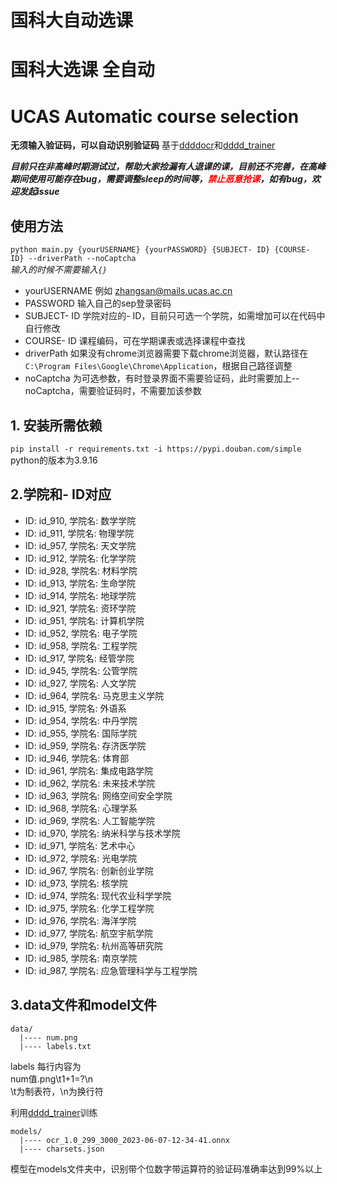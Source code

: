 # 国科大自动选课  
# 国科大选课 全自动
# UCAS Automatic course selection 

**无须输入验证码，可以自动识别验证码** 基于[ddddocr](https://github.com/sml2h3/ddddocr)和[dddd_trainer](https://github.com/sml2h3/dddd_trainer)  

***目前只在非高峰时期测试过，帮助大家捡漏有人退课的课，目前还不完善，在高峰期间使用可能存在bug，需要调整sleep的时间等，<span style="color:red; font-weight:bold;">禁止恶意抢课</span>，如有bug，欢迎发起issue***


## 使用方法 
`python main.py {yourUSERNAME} {yourPASSWORD} {SUBJECT- ID} {COURSE- ID} --driverPath --noCaptcha`  
*输入的时候不需要输入`{}`*   

- yourUSERNAME 例如 zhangsan@mails.ucas.ac.cn
- PASSWORD 输入自己的sep登录密码
- SUBJECT- ID 学院对应的- ID，目前只可选一个学院，如需增加可以在代码中自行修改
- COURSE- ID 课程编码，可在学期课表或选择课程中查找
- driverPath 如果没有chrome浏览器需要下载chrome浏览器，默认路径在`C:\Program Files\Google\Chrome\Application`，根据自己路径调整 
- noCaptcha 为可选参数，有时登录界面不需要验证码，此时需要加上--noCaptcha，需要验证码时，不需要加该参数

## 1. 安装所需依赖 
`pip install -r requirements.txt -i https://pypi.douban.com/simple` 
python的版本为3.9.16

## 2.学院和- ID对应 
- ID: id_910, 学院名:  数学学院
- ID: id_911, 学院名:  物理学院
- ID: id_957, 学院名:  天文学院
- ID: id_912, 学院名:  化学学院
- ID: id_928, 学院名:  材料学院
- ID: id_913, 学院名:  生命学院
- ID: id_914, 学院名:  地球学院
- ID: id_921, 学院名:  资环学院
- ID: id_951, 学院名:  计算机学院
- ID: id_952, 学院名:  电子学院
- ID: id_958, 学院名:  工程学院
- ID: id_917, 学院名:  经管学院
- ID: id_945, 学院名:  公管学院
- ID: id_927, 学院名:  人文学院
- ID: id_964, 学院名:  马克思主义学院
- ID: id_915, 学院名:  外语系
- ID: id_954, 学院名:  中丹学院
- ID: id_955, 学院名:  国际学院
- ID: id_959, 学院名:  存济医学院
- ID: id_946, 学院名:  体育部
- ID: id_961, 学院名:  集成电路学院
- ID: id_962, 学院名:  未来技术学院
- ID: id_963, 学院名:  网络空间安全学院
- ID: id_968, 学院名:  心理学系
- ID: id_969, 学院名:  人工智能学院
- ID: id_970, 学院名:  纳米科学与技术学院
- ID: id_971, 学院名:  艺术中心
- ID: id_972, 学院名:  光电学院
- ID: id_967, 学院名:  创新创业学院
- ID: id_973, 学院名:  核学院
- ID: id_974, 学院名:  现代农业科学学院
- ID: id_975, 学院名:  化学工程学院
- ID: id_976, 学院名:  海洋学院
- ID: id_977, 学院名:  航空宇航学院
- ID: id_979, 学院名:  杭州高等研究院
- ID: id_985, 学院名:  南京学院
- ID: id_987, 学院名:  应急管理科学与工程学院  

## 3.data文件和model文件
```
data/ 
  |---- num.png
  |---- labels.txt
``` 
labels 每行内容为  
num值.png\t1+1=?\n  
\t为制表符，\n为换行符 

利用[dddd_trainer](https://github.com/sml2h3/dddd_trainer)训练  
```
models/  
  |---- ocr_1.0_299_3000_2023-06-07-12-34-41.onnx 
  |---- charsets.json
```


模型在models文件夹中，识别带个位数字带运算符的验证码准确率达到99%以上
